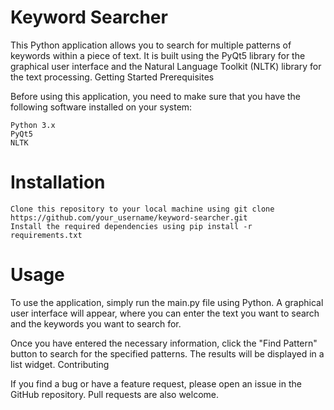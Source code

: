 # Keyword Searcher

This Python application allows you to search for multiple patterns of keywords within a piece of text. It is built using the PyQt5 library for the graphical user interface and the Natural Language Toolkit (NLTK) library for the text processing.
Getting Started
Prerequisites

Before using this application, you need to make sure that you have the following software installed on your system:

    Python 3.x
    PyQt5
    NLTK

# Installation

    Clone this repository to your local machine using git clone https://github.com/your_username/keyword-searcher.git
    Install the required dependencies using pip install -r requirements.txt

# Usage

To use the application, simply run the main.py file using Python. A graphical user interface will appear, where you can enter the text you want to search and the keywords you want to search for.

Once you have entered the necessary information, click the "Find Pattern" button to search for the specified patterns. The results will be displayed in a list widget.
Contributing

If you find a bug or have a feature request, please open an issue in the GitHub repository. Pull requests are also welcome.
